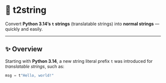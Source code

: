 # 🧩 t2string

Convert **Python 3.14’s `t` strings** (translatable strings) into **normal strings** — quickly and easily.

---

## ✨ Overview

Starting with **Python 3.14**, a new string literal prefix `t` was introduced for *translatable strings*, such as:

```python
msg = t"Hello, world!"
